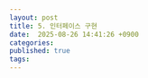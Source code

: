 ```yaml
---
layout: post
title: 5. 인터페이스 구현
date:  2025-08-26 14:41:26 +0900 
categories:
published: true
tags:
---
```

